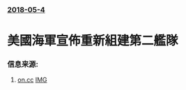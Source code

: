 ### [2018-05-4](/news/2018/05/4/index.md)

##### 
# 美國海軍宣佈重新組建第二艦隊 




### 信息来源:

1. [on.cc](http://hk.on.cc/int/bkn/cnt/news/20180505/bknint-20180505051228173-0505_17011_001.html) [IMG](//hk.on.cc/int/bkn/cnt/news/20180505/photo/bknint-20180505051228173-0505_17011_001_01b.jpg?20180825091327)
